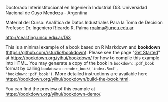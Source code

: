 Doctorado Interinstitucional en Ingeniería Industrial Di3.
Universidad Nacional de Cuyo
Mendoza - Argentina

Material del Curso: Analítica de Datos Industriales Para la Toma de Decisión
Profesor: Dr. Ingeniero Ricardo R. Palma <rpalma@uncu.edu.ar>


http://ceal.fing.uncu.edu.ar/Di3

This is a minimal example of a book based on R Markdown and **bookdown** (https://github.com/rstudio/bookdown). Please see the page "[Get Started](https://bookdown.org/yihui/bookdown/get-started.html)" at https://bookdown.org/yihui/bookdown/ for how to compile this example into HTML. You may generate a copy of the book in `bookdown::pdf_book` format by calling `bookdown::render_book('index.Rmd', 'bookdown::pdf_book')`. More detailed instructions are available here https://bookdown.org/yihui/bookdown/build-the-book.html.

You can find the preview of this example at https://bookdown.org/yihui/bookdown-demo/.
